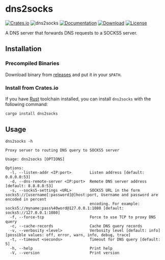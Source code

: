# dns2socks

[![Crates.io](https://img.shields.io/crates/v/dns2socks.svg)](https://crates.io/crates/dns2socks)
![dns2socks](https://docs.rs/dns2socks/badge.svg)
[![Documentation](https://img.shields.io/badge/docs-release-brightgreen.svg?style=flat)](https://docs.rs/dns2socks)
[![Download](https://img.shields.io/crates/d/dns2socks.svg)](https://crates.io/crates/dns2socks)
[![License](https://img.shields.io/crates/l/dns2socks.svg?style=flat)](https://github.com/ssrlive/dns2socks/blob/master/LICENSE)

A DNS server that forwards DNS requests to a SOCKS5 server.

## Installation

### Precompiled Binaries

Download binary from [releases](https://github.com/ssrlive/dns2socks/releases) and put it in your `$PATH`.

### Install from Crates.io

If you have [Rust](https://rustup.rs/) toolchain installed, you can install `dns2socks` with the following command:
```sh
cargo install dns2socks
```

## Usage

```plaintext
dns2socks -h

Proxy server to routing DNS query to SOCKS5 server

Usage: dns2socks [OPTIONS]

Options:
  -l, --listen-addr <IP:port>        Listen address [default: 0.0.0.0:53]
  -d, --dns-remote-server <IP:port>  Remote DNS server address [default: 8.8.8.8:53]
  -s, --socks5-settings <URL>        SOCKS5 URL in the form socks5://[username[:password]@]host:port, Username and password are encoded in percent
                                     encoding. For example: socks5://myname:pass%40word@127.0.0.1:1080 [default: socks5://127.0.0.1:1080]
  -f, --force-tcp                    Force to use TCP to proxy DNS query
  -c, --cache-records                Cache DNS query records
  -v, --verbosity <level>            Verbosity level [default: info] [possible values: off, error, warn, info, debug, trace]
  -t, --timeout <seconds>            Timeout for DNS query [default: 5]
  -h, --help                         Print help
  -V, --version                      Print version
```
